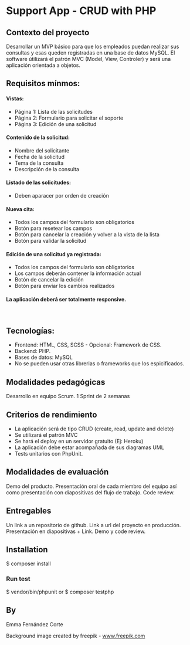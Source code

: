 # Support App - CRUD with PHP


## Contexto del proyecto
Desarrollar un MVP básico para que los empleados puedan realizar 
sus consultas y esas queden registradas en una base de datos MySQL. 
El software útilizará el patrón MVC (Model, View, Controler) 
y será una aplicación orientada a objetos.

## Requisitos mínmos:

#### Vistas: 
- Página 1: Lista de las solicitudes
- Página 2: Formulario para solicitar el soporte
- Página 3: Edición de una solicitud​

#### Contenido de la solicitud:
- Nombre del solicitante
- Fecha de la solicitud
- Tema de la consulta
- Descripción de la consulta
​
#### Listado de las solicitudes:
- Deben aparacer por orden de creación
​
#### Nueva cita:
- Todos los campos del formulario son obligatorios
- Botón para resetear los campos
- Botón para cancelar la creación y volver a la vista de la lista
- Botón para validar la solicitud

#### Edición de una solicitud ya registrada:
- Todos los campos del formulario son obligatorios
- Los campos deberán contener la información actual
- Botón de cancelar la edición
- Botón para enviar los cambios realizados

#### La aplicación deberá ser totalmente responsive.
​

## Tecnologías:

- Frontend: HTML, CSS, SCSS - Opcional: Framework de CSS.
- Backend: PHP.
- Bases de datos: MySQL
- No se pueden usar otras librerias o frameworks que los espicificados.

## Modalidades pedagógicas
Desarrollo en equipo Scrum. 1 Sprint de 2 semanas

## Criterios de rendimiento
- La aplicación será de tipo CRUD (create, read, update and delete)
- Se utilizará el patrón MVC
- Se hará el deploy en un servidor gratuito (Ej: Heroku)
- La aplicación debe estar acompañada de sus diagramas UML
- Tests unitarios con PhpUnit.

## Modalidades de evaluación
Demo del producto. Presentación oral de cada miembro del equipo así como presentación con diapositivas del flujo de trabajo. Code review.

## Entregables
Un link a un repositorio de github. Link a url del proyecto en producción. Presentación en diapositivas + Link. Demo y code review.

## Installation

$ composer install

### Run test

$ vendor/bin/phpunit
or
$ composer testphp

## By
Emma Fernández Corte

Background image created by freepik - www.freepik.com